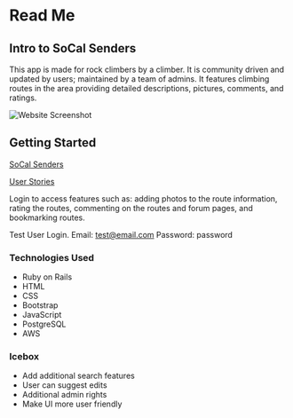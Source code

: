 # Read Me
## Intro to SoCal Senders

This app is made for rock climbers by a climber. It is community driven and updated by users; maintained by a team of admins. It features climbing routes in the area providing detailed descriptions, pictures, comments, and ratings. 


![Website Screenshot](https://i.imgur.com/9VUqZcW.png)

## Getting Started
[SoCal Senders](https://socal-senders.herokuapp.com/ "SoCal Senders")

[User Stories](https://trello.com/b/PRx1bpem/socal-senders "Trello board")

Login to access features such as: adding photos to the route information, rating the routes, commenting on the routes and forum pages, and bookmarking routes.

Test User Login.
Email: test@email.com
Password: password


### Technologies Used

* Ruby on Rails
* HTML
* CSS
* Bootstrap
* JavaScript
* PostgreSQL
* AWS

### Icebox
* Add additional search features
* User can suggest edits
* Additional admin rights 
* Make UI more user friendly
